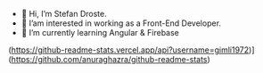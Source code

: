 - 👋 Hi, I’m Stefan Droste.
- 👀 I’am interested in working as a Front-End Developer.
- 🌱 I’m currently learning Angular & Firebase

(https://github-readme-stats.vercel.app/api?username=gimli1972)](https://github.com/anuraghazra/github-readme-stats)

<!---
Gimli72/Gimli72 is a ✨ special ✨ repository because its `README.md` (this file) appears on your GitHub profile.
You can click the Preview link to take a look at your changes.
--->
